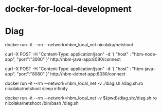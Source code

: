# docker-for-local-development


# Diag

docker run -it --rm --network=hbm_local_net nicolaka/netshoot



curl -X POST -H "Content-Type: application/json" -d '{ "host" : "hbm-node-app", "port":"3000" }' http://hbm-java-app:8080/connect

curl -X POST -H "Content-Type: application/json" -d '{ "host" : "hbm-java-app", "port":"8080" }' http://hbm-dotnet-app:8080/connect

docker run -it --rm --network=hbm_local_net -v ./diag.sh:/diag.sh:ro nicolaka/netshoot sleep infinity

docker run -it --rm --network=hbm_local_net -v ${pwd}/diag.sh:/diag.sh:ro nicolaka/netshoot /bin/bash /diag.sh